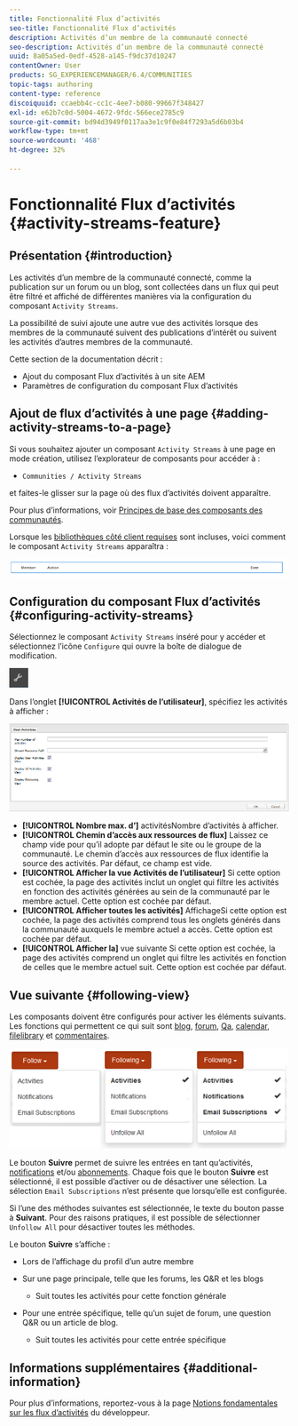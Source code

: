 ```yaml
---
title: Fonctionnalité Flux d’activités
seo-title: Fonctionnalité Flux d’activités
description: Activités d’un membre de la communauté connecté
seo-description: Activités d’un membre de la communauté connecté
uuid: 8a05a5ed-0edf-4528-a145-f9dc37d10247
contentOwner: User
products: SG_EXPERIENCEMANAGER/6.4/COMMUNITIES
topic-tags: authoring
content-type: reference
discoiquuid: ccaebb4c-cc1c-4ee7-b080-99667f348427
exl-id: e62b7c0d-5004-4672-9fdc-566ece2785c9
source-git-commit: bd94d3949f0117aa3e1c9f0e84f7293a5d6b03b4
workflow-type: tm+mt
source-wordcount: '468'
ht-degree: 32%

---
```


# Fonctionnalité Flux d’activités {#activity-streams-feature}

## Présentation {#introduction}

Les activités d’un membre de la communauté connecté, comme la publication sur un forum ou un blog, sont collectées dans un flux qui peut être filtré et affiché de différentes manières via la configuration du composant `Activity Streams`.

La possibilité de suivi ajoute une autre vue des activités lorsque des membres de la communauté suivent des publications d’intérêt ou suivent les activités d’autres membres de la communauté.

Cette section de la documentation décrit :

* Ajout du composant Flux d’activités à un site AEM
* Paramètres de configuration du composant Flux d’activités

## Ajout de flux d’activités à une page {#adding-activity-streams-to-a-page}

Si vous souhaitez ajouter un composant `Activity Streams` à une page en mode création, utilisez l’explorateur de composants pour accéder à :

* `Communities / Activity Streams`

et faites-le glisser sur la page où des flux d’activités doivent apparaître.

Pour plus d’informations, voir [Principes de base des composants des communautés](basics.md).

Lorsque les [bibliothèques côté client requises](essentials-activities.md#essentials-for-client-side) sont incluses, voici comment le composant `Activity Streams` apparaîtra :

![chlimage_1-195](assets/chlimage_1-195.png)

## Configuration du composant Flux d’activités {#configuring-activity-streams}

Sélectionnez le composant `Activity Streams` inséré pour y accéder et sélectionnez l’icône `Configure` qui ouvre la boîte de dialogue de modification.

![chlimage_1-196](assets/chlimage_1-196.png)

Dans l’onglet **[!UICONTROL Activités de l’utilisateur]**, spécifiez les activités à afficher :

![chlimage_1-197](assets/chlimage_1-197.png)

* **[!UICONTROL Nombre max. d’]**
activitésNombre d’activités à afficher.
* **[!UICONTROL Chemin d’accès aux ressources de flux]** Laissez ce champ vide pour qu’il adopte par défaut le site ou le groupe de la communauté. Le chemin d’accès aux ressources de flux identifie la source des activités. Par défaut, ce champ est vide.
* **[!UICONTROL Afficher la vue Activités de l’utilisateur]** Si cette option est cochée, la page des activités inclut un onglet qui filtre les activités en fonction des activités générées au sein de la communauté par le membre actuel. Cette option est cochée par défaut.
* **[!UICONTROL Afficher toutes les activités]**
AffichageSi cette option est cochée, la page des activités comprend tous les onglets générés dans la communauté auxquels le membre actuel a accès. Cette option est cochée par défaut.
* **[!UICONTROL Afficher la]**
vue suivante Si cette option est cochée, la page des activités comprend un onglet qui filtre les activités en fonction de celles que le membre actuel suit. Cette option est cochée par défaut.

## Vue suivante {#following-view}

Les composants doivent être configurés pour activer les éléments suivants. Les fonctions qui permettent ce qui suit sont [blog](blog-feature.md), [forum](forum.md), [Qa](working-with-qna.md), [calendar](calendar.md), [filelibrary](file-library.md) et [commentaires](comments.md).

![chlimage_1-198](assets/chlimage_1-198.png)

Le bouton **Suivre** permet de suivre les entrées en tant qu’activités, [notifications](notifications.md) et/ou [abonnements](subscriptions.md). Chaque fois que le bouton **Suivre** est sélectionné, il est possible d’activer ou de désactiver une sélection. La sélection `Email Subscriptions` n’est présente que lorsqu’elle est configurée.

Si l’une des méthodes suivantes est sélectionnée, le texte du bouton passe à **Suivant**. Pour des raisons pratiques, il est possible de sélectionner `Unfollow All` pour désactiver toutes les méthodes.

Le bouton **Suivre** s’affiche :

* Lors de l’affichage du profil d’un autre membre
* Sur une page principale, telle que les forums, les Q&amp;R et les blogs
   * Suit toutes les activités pour cette fonction générale

* Pour une entrée spécifique, telle qu’un sujet de forum, une question Q&amp;R ou un article de blog.
   * Suit toutes les activités pour cette entrée spécifique

## Informations supplémentaires {#additional-information}

Pour plus d’informations, reportez-vous à la page [Notions fondamentales sur les flux d’activités](essentials-activities.md) du développeur.
